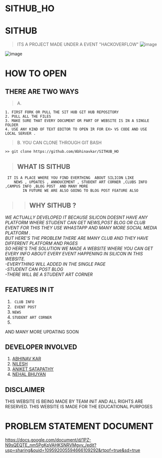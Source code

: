 # SITHUB_HO

# SITHUB
> ITS A PROJECT MADE UNDER A EVENT "HACKOVERFLOW"
> ![image](https://user-images.githubusercontent.com/75711413/160278727-c8fa95e9-eb8e-42dc-a055-770eb18ed973.png)


![image](https://user-images.githubusercontent.com/75711413/160278748-f137cae8-461e-443f-9bdc-f7cc91c3a6c2.png)




<h1>HOW TO OPEN  </h1>

## THERE ARE TWO WAYS
>A.
```
1. FIRST FORK OR PULL THE SIT HUB GIT HUB REPOSITORY 
2. PULL ALL THE FILES
3. MAKE SURE THAT EVERY DOCUMENT OR PART OF WEBSITE IS IN A SINGLE FOLDER 
4. USE ANY KIND OF TEXT EDITOR TO OPEN IR FOR EX> VS CODE AND USE LOCAL SERVER .
```
>B. YOU CAN CLONE THROUGH GIT BASH  
``` 	
>> git clone https://github.com/Abhinavkar/SITHUB_HO
 ```
 > <H2> WHAT IS SITHUB</H2>
	 IT IS A PLACE WHERE YOU FIND EVERTHING  ABOUT SILICON LIKE 
		NEWS , UPDATES , ANNOUCEMENT , STUDENT ART CORNER ,CLUBS INFO ,CAMPUS INFO ,BLOG POST  AND MANY MORE 
			IN FUTURE WE ARE ALSO GOING TO BLOG POST FEATURE ALSO 
 

 >> <H2>WHY SITHUB ?
<em> 	WE ACTUALLY DEVELOPED IT BECAUSE SILICON DOESNT HAVE ANY PLATFORM WHERE STUDENT CAN GET NEWS,POST BLOG OR CLUB EVENT FOR THIS THEY USE WHASTAPP AND MANY MORE SOCIAL MEDIA PLATFORM .<br>
		BUT HERE'S THE PROBLEM THERE ARE MANY CLUB AND THEY HAVE  DIFFERENT PLATFORM AND PAGES
	<br>SO HERE'S THE SOLUTION WE MADE A WEBSITE WHERE YOU CAN GET EVERY INFO ABOUT EVERY EVENT HAPPENING IN SILICON IN THIS WEBSITE. <br>-EVERYTHING WILL ADDED IN THE SINGLE PAGE
    <br>-STUDENT CAN POST BLOG 
    <br>-THERE WILL BE A  STUDENT ART CORNER 
</em>

## FEATURES IN IT 
1. ``` CLUB INFO```
2. ``` EVENT POST```
3. ``` NEWS ```
4. ```STUDENT ART CORNER ```
5. ```  ```

AND MANY MORE UPDATING SOON 
## DEVELOPER INVOLVED 
1. <a href=https://github.com/Abhinavkar>ABHINAV KAR</a>
2. <a href=https://github.com/nileshkr17>NILESH </a>
3. <a href= "https://github.com/aniketsat">ANIKET SATAPATHY  </a>
4. <a href= "https://github.com/nehal-03">NEHAL BHUYAN  </a>
## DISCLAIMER 
 THIS WEBSITE IS BEING MADE BY TEAM iNiT AND ALL RIGHTS ARE RESERVED. THIS WEBSITE IS MADE FOR THE EDUCATIONAL PURPOSES 



# PROBLEM STATEMENT DOCUMENT 
https://docs.google.com/document/d/1PZ-N9sQEQTE_nm5PgKpVAHKSNRVMgvv_/edit?usp=sharing&ouid=109592005594666109292&rtpof=true&sd=true
